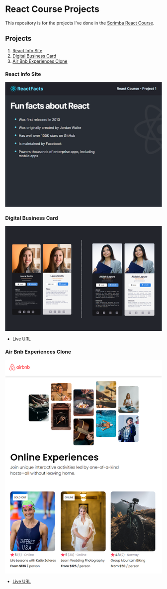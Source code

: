 # React Course Projects

This repository is for the projects I've done in the [Scrimba React Course](https://scrimba.com/learn/learnreact).

## Projects

1. [React Info Site](#react-info-site) 
2. [Digital Business Card](#digital-business-card) 
3. [Air Bnb Experiences Clone](#air-bnb-experiences-clone)

### React Info Site
![](first-react-project/finished.png)

### Digital Business Card
![](digital-business-card-project/finished.png)
- [Live URL](https://byooki-digital-business-card.netlify.app/)

### Air Bnb Experiences Clone
![](air-bnb-exp-clone/finished.png)
- [Live URL](https://byooki-airbnb-experiences-clone.netlify.app/)